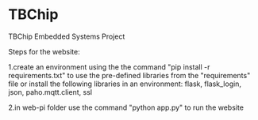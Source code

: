 # TBChip
TBChip Embedded Systems Project

Steps for the website:

1.create an environment using the the command "pip install -r requirements.txt" to use the pre-defined libraries from the "requirements" file
or
install the following libraries in an environment: flask, flask_login, json, paho.mqtt.client, ssl

2.in web-pi folder use the command "python app.py" to run the website

